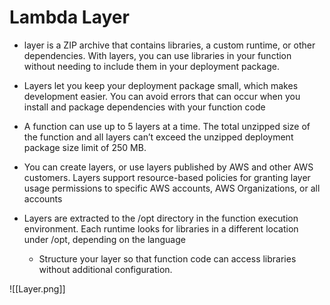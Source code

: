 # Lambda Layer
-  layer is a ZIP archive that contains libraries, a custom runtime, or other dependencies. With layers, you can use libraries in your function without needing to include them in your deployment package.

- Layers let you keep your deployment package small, which makes development easier. You can avoid errors that can occur when you install and package dependencies with your function code

- A function can use up to 5 layers at a time. The total unzipped size of the function and all layers can’t exceed the unzipped deployment package size limit of 250 MB.

- You can create layers, or use layers published by AWS and other AWS customers. Layers support resource-based policies for granting layer usage permissions to specific AWS accounts, AWS Organizations, or all accounts

- Layers are extracted to the /opt directory in the function execution environment. Each runtime looks for libraries in a different location under /opt, depending on the language
	- Structure your layer so that function code can access libraries without additional configuration.

![[Layer.png]]